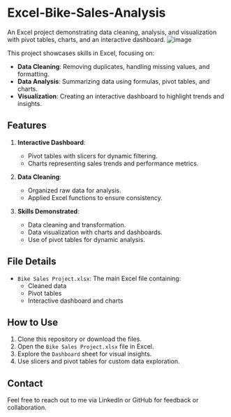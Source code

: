 # Excel-Bike-Sales-Analysis
An Excel project demonstrating data cleaning, analysis, and visualization with pivot tables, charts, and an interactive dashboard.
![image](https://github.com/user-attachments/assets/4a832a68-3c00-4a97-9256-995b8633e579)


This project showcases skills in Excel, focusing on:  
- **Data Cleaning**: Removing duplicates, handling missing values, and formatting.  
- **Data Analysis**: Summarizing data using formulas, pivot tables, and charts.  
- **Visualization**: Creating an interactive dashboard to highlight trends and insights.  

## Features  
1. **Interactive Dashboard**:  
   - Pivot tables with slicers for dynamic filtering.  
   - Charts representing sales trends and performance metrics.  

2. **Data Cleaning**:  
   - Organized raw data for analysis.  
   - Applied Excel functions to ensure consistency.  

3. **Skills Demonstrated**:  
   - Data cleaning and transformation.  
   - Data visualization with charts and dashboards.  
   - Use of pivot tables for dynamic analysis.  

## File Details  
- `Bike Sales Project.xlsx`: The main Excel file containing:  
  - Cleaned data  
  - Pivot tables  
  - Interactive dashboard and charts  

## How to Use  
1. Clone this repository or download the files.  
2. Open the `Bike Sales Project.xlsx` file in Excel.  
3. Explore the `Dashboard` sheet for visual insights.  
4. Use slicers and pivot tables for custom data exploration.  

## Contact  
Feel free to reach out to me via LinkedIn or GitHub for feedback or collaboration.  

